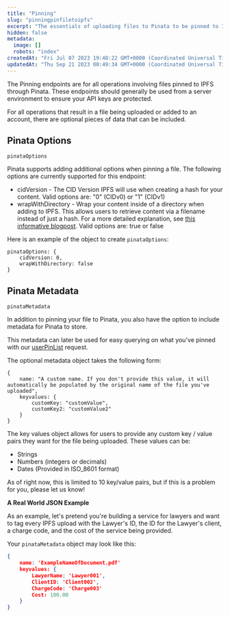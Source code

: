 ```yaml
---
title: "Pinning"
slug: "pinningpinfiletoipfs"
excerpt: "The essentials of uploading files to Pinata to be pinned to IPFS"
hidden: false
metadata: 
  image: []
  robots: "index"
createdAt: "Fri Jul 07 2023 19:48:22 GMT+0000 (Coordinated Universal Time)"
updatedAt: "Thu Sep 21 2023 00:49:34 GMT+0000 (Coordinated Universal Time)"
---
```

The Pinning endpoints are for all operations involving files pinned to IPFS through Pinata. These endpoints should generally be used from a server environment to ensure your API keys are protected. 

For all operations that result in a file being uploaded or added to an account, there are optional pieces of data that can be included. 

## Pinata Options

`pinataOptions`

Pinata supports adding additional options when pinning a file. The following options are currently supported for this endpoint:

- cidVersion - The CID Version IPFS will use when creating a hash for your content. Valid options are: "0" (CIDv0) or "1" (CIDv1)
- wrapWithDirectory - Wrap your content inside of a directory when adding to IPFS. This allows users to retrieve content via a filename instead of just a hash. For a more detailed explanation, see [this informative blogpost](https://flyingzumwalt.gitbooks.io/decentralized-web-primer/content/files-on-ipfs/lessons/wrap-directories-around-content.html). Valid options are: true or false

Here is an example of the object to create `pinataOptions`:

```Text JSON
pinataOptions: {
    cidVersion: 0, 
    wrapWithDirectory: false
}
```

## Pinata Metadata

`pinataMetadata`

In addition to pinning your file to Pinata, you also have the option to include metadata for Pinata to store.

This metadata can later be used for easy querying on what you've pinned with our [userPinList](broken-reference) request.

The optional metadata object takes the following form:

```Text JSON
{
    name: "A custom name. If you don't provide this value, it will automatically be populated by the original name of the file you've uploaded",
    keyvalues: {
        customKey: "customValue",
        customKey2: "customValue2"
    }
}
```

The key values object allows for users to provide any custom key / value pairs they want for the file being uploaded. These values can be:

- Strings
- Numbers (integers or decimals)
- Dates (Provided in ISO\_8601 format)

As of right now, this is limited to 10 key/value pairs, but if this is a problem for you, please let us know!

**A Real World JSON Example**

As an example, let's pretend you're building a service for lawyers and want to tag every IPFS upload with the Lawyer's ID, the ID for the Lawyer's client, a charge code, and the cost of the service being provided.

Your `pinataMetadata` object may look like this:

```json
{
    name: 'ExampleNameOfDocument.pdf'
    keyvalues: {
        LawyerName: 'Lawyer001',
        ClientID: 'Client002',
        ChargeCode: 'Charge003'
        Cost: 100.00
    }
}
```
